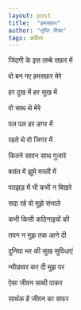 ```yaml
---
layout: post
title:  "हमसफ़र"
author: "तृप्ति मिश्रा"
tags: कविता
---
```


जिंदगी के इस लम्बे सफ़र में

वो बन  गए हमसफ़र मेरे 

हर दुख में हर सुख में

वो साथ थे मेरे

पल पल हर डगर में

रहते थे वो जिगर में

कितने सावन साथ गुजारे

बसंत में झूमे  मस्ती में

पतझड़ में भी कभी न बिखरे

सदा रहे वो मुझे संभाले

कभी किसी कठिनाइयों की 

तपन न मुझ तक आने दी

दुनिया भर की सुख सुविधाएं

न्यौछावर कर दी मुझ पर

ऐसा जीवन साथी पाकर

सार्थक है जीवन का सफर
